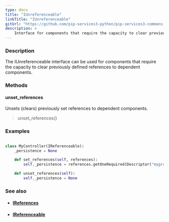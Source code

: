 ```yaml
---
type: docs
title: "IUnreferenceable"
linkTitle: "IUnreferenceable"
gitUrl: "https://github.com/pip-services3-python/pip-services3-commons-python"
description: >
    Interface for components that require the capacity to clear previously defined references to dependent components.
---
```


### Description

The IUnreferenceable interface can be used for components that require the capacity to clear previously defined references to dependent components.

### Methods

#### unset_references
Unsets (clears) previously set references to dependent components. 

> unset_references()

### Examples

```python

class MyController(IReferenceable):
    _persistence = None

    def set_references(self, references):
        self._persistence = references.getOneRequired(Descriptor("mygroup", "persistence", "*", "*", "1.0"))

    def unset_references(self):
        self._persistence = None

```

### See also
- #### [IReferences](../ireferences)
- #### [IReferenceable](../ireferenceable)
